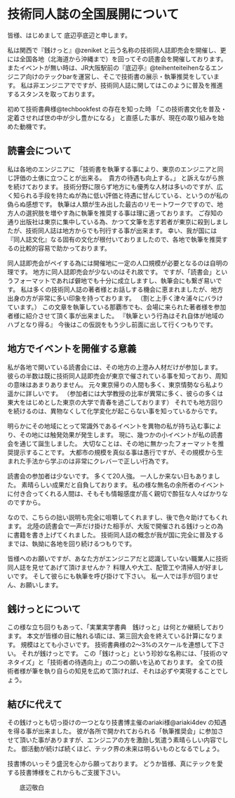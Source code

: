 # 技術同人誌の全国展開について　



皆様、はじめまして
底辺亭底辺と申します。

私は関西で『銭けっと』@zeniket と云う名称の技術同人誌即売会を開催し、更には全国各地（北海道から沖縄まで）を回ってその読書会を開催しております。
またイベントが無い時は、JR大阪駅前の『底辺亭』@teihenteiteihenなるエンジニア向けのテックbarを運営し、そこで技術書の展示・執筆推奨をしています。
私は非エンジニアでですが、技術同人誌に関してはこのように普及を推進するスタンスを取っております。

初めて技術書典様@techbookfest の存在を知った時
「この技術書文化を普及・定着させれば世の中が少し豊かになる」
と直感した事が、現在の取り組みを始めた動機です。



## 読書会について

私は各地のエンジニアに
「技術書を執筆する事により、東京のエンジニアと同じ評価の土俵に立つことが出来る。　貴方の待遇も向上する。」
と訴えながら旅を続けております。
技術分野に限らず地方にも優秀な人材は多いのですが、広く知られる手段を持たぬが為に低い評価と待遇に甘んじている、というのが私の偽らぬ感想です。
執筆は人類が生み出した最古のリモートワークですので、地方人の選択肢を増やす為に執筆を推奨する事は理に適っております。
ご存知の通り出版社は東京に集中している為、かつて文筆を志す若者が東京に殺到しましたが、技術同人誌は地方からでも刊行する事が出来ます。
幸い、我が国には『同人誌文化』なる固有の文化が根付いておりましたので、各地で執筆を推奨するの比較的容易で助かっております。

同人誌即売会がペイする為には開催地に一定の人口規模が必要となるのは自明の理です。
地方に同人誌即売会が少ないのはそれ故です。
ですが、「読書会」というフォーマットであれば僻地でも十分に成立しますし、執筆会にも繋ぎ易いです。
私は多くの技術同人誌の著者様とお話しする機会に恵まれましたが、地方出身の方が非常に多い印象を持っております。
（割と上手く津々浦々にバラけています。）
この文章を執筆している那覇市でも、会場に来られた著者様を参加者様に紹介させて頂く事が出来ました。
『執筆という行為はそれ自体が地域のハブとなり得る』
今後はこの仮説をもう少し前面に出して行くつもりです。



## 地方でイベントを開催する意義

私が各地で開いている読書会には、その地方の上澄み人材だけが参加します。
彼らの半数は既に技術同人誌即売会が東京で催されている事を知っており、周知の意味はあまりありません。
元々東京帰りの人間も多く、東京情勢なら私より遥かに詳しいです。
（参加者には大学教授の比率が異常に多く、彼らの多くは東大をはじめとした東京の大学で青春を過ごしております）
それでも地方回りを続けるのは、異物なくして化学変化が起こらない事を知っているからです。

明らかにその地域にとって常識外であるイベントを異物の私が持ち込む事により、その地には触発効果が発生します。
現に、幾つかの小イベントが私の読書会を通じて誕生しました。
大切なことは、その地に無かったフォーマットを推奨提示することです。
大都市の規模を真似る事は愚行ですが、その規模から生まれた手法から学ぶのは非常にクレバーで正しい行為です。

読書会の参加者は少ないです。
多くて20人強。
一人しか来ない日もありました。
素晴らしい成果だと自負しております。
私の様な無名の余所者のイベントに付き合ってくれる人間は、そもそも情報感度が高く親切で酔狂な人々ばかりなのですから。

なので、こちらの拙い説明も完全に咀嚼してくれますし、後で色々助けてもくれます。
北陸の読書会で一声だけ掛けた相手が、大阪で開催される銭けっとの為に書籍を書き上げてくれました。
技術同人誌の概念が我が国に完全に普及するまでは、執拗に各地を回り続けるつもりです。

皆様へのお願いですが、あなた方がエンジニアだと認識していない職業人に技術同人誌を見せてあげて頂けませんか？
料理人や大工、配管工や清掃人が好ましいです。
そして彼らにも執筆を呼び掛けて下さい。
私一人では手が回りません、お願いします。


## 銭けっとについて

この様な立ち回りもあって、「実業実学書典　銭けっと」は何とか継続しております。
本文が皆様の目に触れる頃には、第三回大会を終えている計算になります。
規模はとても小さいです。
技術書典様の2～3%のスケールを連想して下さい。
それが銭けっとです。
この「銭けっと」という珍妙な名称には、「技術のマネタイズ」と「技術者の待遇向上」の二つの願いを込めております。
全ての技術者様が筆を執り自らの知見を広めて頂ければ、それは必ずや実現することでしょう。


## 結びに代えて

その銭けっとも切っ掛けの一つとなり技書博主催のariaki様@ariaki4dev の知遇を得る事が出来ました。
彼が各所で開かれておられる「執筆推奨会」に参加させて頂いた事がありますが、エンジニアの方を激励し気遣う素晴らしい内容でした。
御活動が続けば続くほど、テック界の未来は明るいものとなるでしょう。

技書博のいっそう盛況を心から願っております。
どうか皆様、真にテックを愛する技書博様をこれからもご支援下さい。


　　底辺敬白





